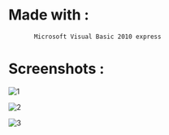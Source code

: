 # Made with : 
           Microsoft Visual Basic 2010 express 
          
# Screenshots : 

![1](https://i.imgur.com/70g20dY.png)

![2](https://i.imgur.com/Y2NuWUb.png)

![3](https://i.imgur.com/QVgGiY5.png)
